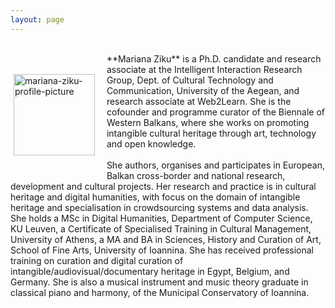 ```yaml
---
layout: page
---
```


<br>
<p style="float: left;"><img src="https://mziku.github.io/images/10574310_795517237244850_4768544535441850499_n(1).jpg" style="float:left; margin-top:5mm; margin-right:5mm; margin-bottom:5mm; margin-left:5;" alt="mariana-ziku-profile-picture" width="130" height="auto"></p> 
**Mariana Ziku** is a Ph.D. candidate and research associate at the Intelligent Interaction Research Group, Dept. of Cultural Technology and Communication, University of the Aegean, and research associate at Web2Learn. She is the cofounder and programme curator of the Biennale of Western Balkans, where she works on promoting intangible cultural heritage through art, technology and open knowledge.
<br>
<br>
She authors, organises and participates in European, Balkan cross-border and national research, development and cultural projects. Her research and practice is in cultural heritage and digital humanities, with focus on the domain of intangible heritage and specialisation in crowdsourcing systems and data analysis.
<br>
She holds a MSc in Digital Humanities, Department of Computer Science, KU Leuven, a Certificate of Specialised Training in Cultural Management, University of Athens, a MA and BA in Sciences, History and Curation of Art, School of Fine Arts, University of Ioannina. She has received professional training on curation and digital curation of intangible/audiovisual/documentary heritage in Egypt, Belgium, and Germany. She is also a musical instrument and music theory graduate in classical piano and harmony, of the Municipal Conservatory of Ioannina.


